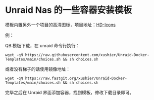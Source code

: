 # Unraid Nas 的一些容器安装模板

模板内置另外一个项目的高清图标，项目地址：[HD-Icons](https://github.com/xushier/HD-Icons)

例：

QB 模板下载，在 unraid 命令行执行：
```
wget -qN https://raw.githubusercontent.com/xushier/Unraid-Docker-Templates/main/choices.sh && sh choices.sh
```

或者没有梯子的话使用镜像地址：
```
wget -qN https://raw.fastgit.org/xushier/Unraid-Docker-Templates/main/choices.sh && sh choices.sh
```

完毕之后在 Unraid 界面添加容器，找到模板，修改下载目录即可。
